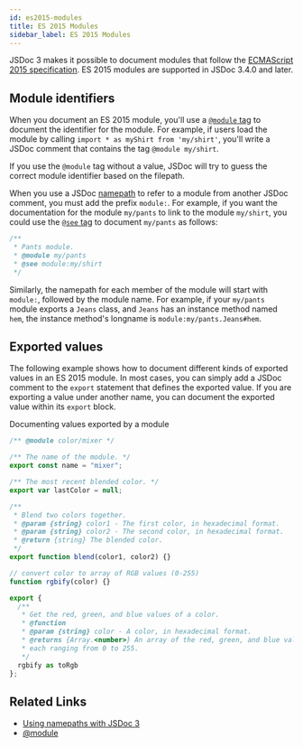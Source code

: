 ```yaml
---
id: es2015-modules
title: ES 2015 Modules
sidebar_label: ES 2015 Modules
---
```


JSDoc 3 makes it possible to document modules that follow the [ECMAScript 2015 specification](http://www.ecma-international.org/ecma-262/6.0/#sec-modules). ES 2015 modules are supported in JSDoc 3.4.0 and later.

## Module identifiers

When you document an ES 2015 module, you'll use a [`@module` tag](../tags/module.md) to document the identifier for the module. For example, if users load the module by calling `import * as myShirt from 'my/shirt'`, you'll write a JSDoc comment that contains the tag `@module my/shirt`.

If you use the `@module` tag without a value, JSDoc will try to guess the correct module identifier based on the filepath.

When you use a JSDoc [namepath](../about/namepaths.md) to refer to a module from another JSDoc comment, you must add the prefix `module:`. For example, if you want the documentation for the module `my/pants` to link to the module `my/shirt`, you could use the [`@see` tag](../tags/see.md) to document `my/pants` as follows:

```js
/**
 * Pants module.
 * @module my/pants
 * @see module:my/shirt
 */
```

Similarly, the namepath for each member of the module will start with `module:`, followed by the module name. For example, if your `my/pants` module exports a `Jeans` class, and `Jeans` has an instance method named `hem`, the instance method's longname is `module:my/pants.Jeans#hem`.

## Exported values

The following example shows how to document different kinds of exported values in an ES 2015 module. In most cases, you can simply add a JSDoc comment to the `export` statement that defines the exported value. If you are exporting a value under another name, you can document the exported value within its `export` block.

Documenting values exported by a module

```js
/** @module color/mixer */

/** The name of the module. */
export const name = "mixer";

/** The most recent blended color. */
export var lastColor = null;

/**
 * Blend two colors together.
 * @param {string} color1 - The first color, in hexadecimal format.
 * @param {string} color2 - The second color, in hexadecimal format.
 * @return {string} The blended color.
 */
export function blend(color1, color2) {}

// convert color to array of RGB values (0-255)
function rgbify(color) {}

export {
  /**
   * Get the red, green, and blue values of a color.
   * @function
   * @param {string} color - A color, in hexadecimal format.
   * @returns {Array.<number>} An array of the red, green, and blue values,
   * each ranging from 0 to 255.
   */
  rgbify as toRgb
};
```

## Related Links

- [Using namepaths with JSDoc 3](../about/namepaths.md)
- [@module](../tags/module.md)
